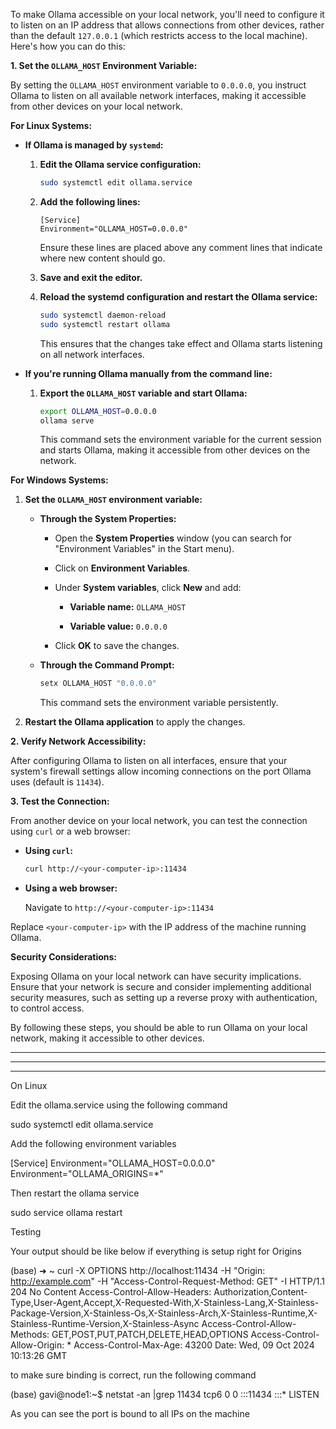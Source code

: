 To make Ollama accessible on your local network, you'll need to configure it to listen on an IP address that allows connections from other devices, rather than the default `127.0.0.1` (which restricts access to the local machine). Here's how you can do this:

**1. Set the `OLLAMA_HOST` Environment Variable:**

By setting the `OLLAMA_HOST` environment variable to `0.0.0.0`, you instruct Ollama to listen on all available network interfaces, making it accessible from other devices on your local network.

**For Linux Systems:**

- **If Ollama is managed by `systemd`:**

  1. **Edit the Ollama service configuration:**

     ```bash
     sudo systemctl edit ollama.service
     ```

  2. **Add the following lines:**

     ```
     [Service]
     Environment="OLLAMA_HOST=0.0.0.0"
     ```

     Ensure these lines are placed above any comment lines that indicate where new content should go.

  3. **Save and exit the editor.**

  4. **Reload the systemd configuration and restart the Ollama service:**

     ```bash
     sudo systemctl daemon-reload
     sudo systemctl restart ollama
     ```

     This ensures that the changes take effect and Ollama starts listening on all network interfaces.

- **If you're running Ollama manually from the command line:**

  1. **Export the `OLLAMA_HOST` variable and start Ollama:**

     ```bash
     export OLLAMA_HOST=0.0.0.0
     ollama serve
     ```

     This command sets the environment variable for the current session and starts Ollama, making it accessible from other devices on the network.

**For Windows Systems:**

1. **Set the `OLLAMA_HOST` environment variable:**

   - **Through the System Properties:**

     - Open the **System Properties** window (you can search for "Environment Variables" in the Start menu).

     - Click on **Environment Variables**.

     - Under **System variables**, click **New** and add:

       - **Variable name:** `OLLAMA_HOST`

       - **Variable value:** `0.0.0.0`

     - Click **OK** to save the changes.

   - **Through the Command Prompt:**

     ```cmd
     setx OLLAMA_HOST "0.0.0.0"
     ```

     This command sets the environment variable persistently.

2. **Restart the Ollama application** to apply the changes.

**2. Verify Network Accessibility:**

After configuring Ollama to listen on all interfaces, ensure that your system's firewall settings allow incoming connections on the port Ollama uses (default is `11434`).

**3. Test the Connection:**

From another device on your local network, you can test the connection using `curl` or a web browser:

- **Using `curl`:**

  ```bash
  curl http://<your-computer-ip>:11434
  ```

- **Using a web browser:**

  Navigate to `http://<your-computer-ip>:11434`

Replace `<your-computer-ip>` with the IP address of the machine running Ollama.

**Security Considerations:**

Exposing Ollama on your local network can have security implications. Ensure that your network is secure and consider implementing additional security measures, such as setting up a reverse proxy with authentication, to control access.

By following these steps, you should be able to run Ollama on your local network, making it accessible to other devices. 

---
---
---
On Linux  

Edit the ollama.service using the following command  

sudo systemctl edit ollama.service  

Add the following environment variables  

[Service]
Environment="OLLAMA_HOST=0.0.0.0"  
Environment="OLLAMA_ORIGINS=*"

Then restart the ollama service

sudo service ollama restart

Testing

Your output should be like below if everything is setup right for Origins

(base) ➜  ~ curl -X OPTIONS http://localhost:11434 -H "Origin: http://example.com" -H "Access-Control-Request-Method: GET" -I
HTTP/1.1 204 No Content
Access-Control-Allow-Headers: Authorization,Content-Type,User-Agent,Accept,X-Requested-With,X-Stainless-Lang,X-Stainless-Package-Version,X-Stainless-Os,X-Stainless-Arch,X-Stainless-Runtime,X-Stainless-Runtime-Version,X-Stainless-Async
Access-Control-Allow-Methods: GET,POST,PUT,PATCH,DELETE,HEAD,OPTIONS
Access-Control-Allow-Origin: *
Access-Control-Max-Age: 43200
Date: Wed, 09 Oct 2024 10:13:26 GMT

to make sure binding is correct, run the following command

(base) gavi@node1:~$ netstat -an |grep 11434
tcp6       0      0 :::11434                :::*                    LISTEN

As you can see the port is bound to all IPs on the machine
